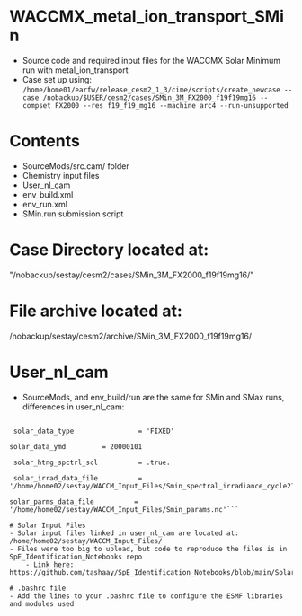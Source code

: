 # WACCMX_metal_ion_transport_SMin
- Source code and required input files for the WACCMX Solar Minimum run with metal_ion_transport
- Case set up using:
`/home/home01/earfw/release_cesm2_1_3/cime/scripts/create_newcase --case /nobackup/$USER/cesm2/cases/SMin_3M_FX2000_f19f19mg16 --compset FX2000 --res f19_f19_mg16 --machine arc4 --run-unsupported`


# Contents
- SourceMods/src.cam/ folder
- Chemistry input files
- User_nl_cam
- env_build.xml
- env_run.xml
- SMin.run submission script

# Case Directory located at:
"/nobackup/sestay/cesm2/cases/SMin_3M_FX2000_f19f19mg16/"

# File archive located at:
/nobackup/sestay/cesm2/archive/SMin_3M_FX2000_f19f19mg16/

# User_nl_cam
- SourceMods, and env_build/run are the same for SMin and SMax runs, differences in user_nl_cam:

```&solar_data_opts

 solar_data_type                = 'FIXED'
 
solar_data_ymd         = 20000101

 solar_htng_spctrl_scl          = .true.
 
 solar_irrad_data_file          = '/home/home02/sestay/WACCM_Input_Files/Smin_spectral_irradiance_cycle21.nc'
 
solar_parms_data_file          = '/home/home02/sestay/WACCM_Input_Files/Smin_params.nc'```
 
# Solar Input Files
- Solar input files linked in user_nl_cam are located at: /home/home02/sestay/WACCM_Input_Files/
- Files were too big to upload, but code to reproduce the files is in SpE_Identification_Notebooks repo 
    - Link here: https://github.com/tashaay/SpE_Identification_Notebooks/blob/main/Solar%20Irradiance.ipynb

# .bashrc file
- Add the lines to your .bashrc file to configure the ESMF libraries and modules used